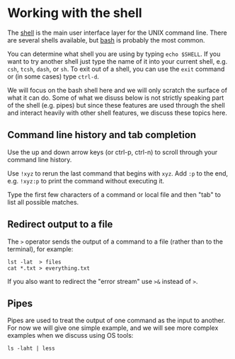 Working with the shell
======================

The [shell](https://en.wikipedia.org/wiki/Unix_shell) is the main user
interface layer for the UNIX command line.  There are several shells
available, but
[bash](https://en.wikipedia.org/wiki/Bash_(Unix_shell)) is probably
the most common.

You can determine what shell you are using by typing `echo $SHELL`.
If you want to try another shell just type the name of it into your
current shell, e.g. `csh`, `tcsh`, `dash`, or `sh`.  To exit out of a
shell, you can use the `exit` command or (in some cases) type
`ctrl-d`.

We will focus on the bash shell here and we will only scratch the
surface of what it can do.  Some of what we disuss below is not
strictly speaking part of the shell (e.g. pipes) but since these
features are used through the shell and interact heavily with other
shell features, we discuss these topics here.

Command line history and tab completion
---------------------------------------

Use the up and down arrow keys (or ctrl-p, ctrl-n) to scroll through
your command line history.

Use `!xyz` to rerun the last command that begins with `xyz`.  Add `:p`
to the end, e.g. `!xyz:p` to print the command without executing it.

Type the first few characters of a command or local file and then
"tab" to list all possible matches.

Redirect output to a file
-------------------------

The `>` operator sends the output of a command to a file (rather than
to the terminal), for example:

```
lst -lat  > files
cat *.txt > everything.txt
```

If you also want to redirect the "error stream" use `>&` instead of `>`.

Pipes
-----

Pipes are used to treat the output of one command as the input to
another.  For now we will give one simple example, and we will see
more complex examples when we discuss using OS tools:

```
ls -laht | less
```